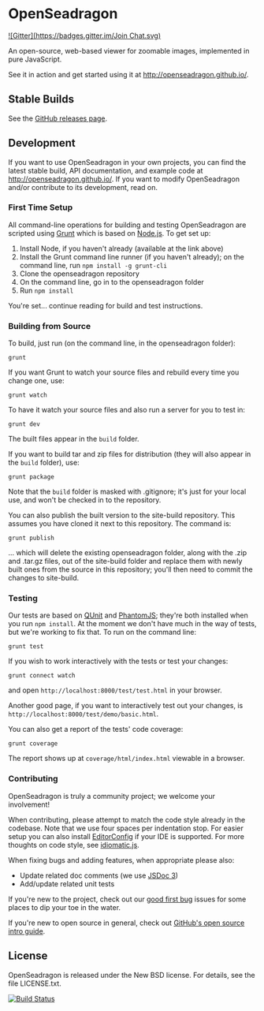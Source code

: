 # OpenSeadragon
[![Gitter](https://badges.gitter.im/Join Chat.svg)](https://gitter.im/openseadragon/openseadragon?utm_source=badge&utm_medium=badge&utm_campaign=pr-badge&utm_content=badge)

An open-source, web-based viewer for zoomable images, implemented in pure JavaScript.

See it in action and get started using it at http://openseadragon.github.io/.

## Stable Builds

See the [GitHub releases page](https://github.com/openseadragon/openseadragon/releases).

## Development

If you want to use OpenSeadragon in your own projects, you can find the latest stable build, API documentation, and example code at http://openseadragon.github.io/. If you want to modify OpenSeadragon and/or contribute to its development, read on.

### First Time Setup

All command-line operations for building and testing OpenSeadragon are scripted using [Grunt](http://gruntjs.com/) which is based on [Node.js](http://nodejs.org/). To get set up:

1. Install Node, if you haven't already (available at the link above)
1. Install the Grunt command line runner (if you haven't already); on the command line, run `npm install -g grunt-cli`
1. Clone the openseadragon repository
1. On the command line, go in to the openseadragon folder
1. Run `npm install`

You're set... continue reading for build and test instructions.

### Building from Source

To build, just run (on the command line, in the openseadragon folder):

    grunt

If you want Grunt to watch your source files and rebuild every time you change one, use:

    grunt watch

To have it watch your source files and also run a server for you to test in:

    grunt dev

The built files appear in the `build` folder.

If you want to build tar and zip files for distribution (they will also appear in the `build` folder), use:

    grunt package

Note that the `build` folder is masked with .gitignore; it's just for your local use, and won't be checked in to the repository.

You can also publish the built version to the site-build repository. This assumes you have cloned it next to this repository. The command is:

    grunt publish

... which will delete the existing openseadragon folder, along with the .zip and .tar.gz files, out of the site-build folder and replace them with newly built ones from the source in this repository; you'll then need to commit the changes to site-build.

### Testing

Our tests are based on [QUnit](http://qunitjs.com/) and [PhantomJS](http://phantomjs.org/); they're both installed when you run `npm install`. At the moment we don't have much in the way of tests, but we're working to fix that. To run on the command line:

    grunt test

If you wish to work interactively with the tests or test your changes:

    grunt connect watch

and open `http://localhost:8000/test/test.html` in your browser.

Another good page, if you want to interactively test out your changes, is `http://localhost:8000/test/demo/basic.html`.

You can also get a report of the tests' code coverage:

    grunt coverage

The report shows up at `coverage/html/index.html` viewable in a browser.

### Contributing

OpenSeadragon is truly a community project; we welcome your involvement!

When contributing, please attempt to match the code style already in the codebase. Note that we use four spaces per indentation stop. For easier setup you can also install [EditorConfig](http://editorconfig.org/) if your IDE is supported. For more thoughts on code style, see [idiomatic.js](https://github.com/rwldrn/idiomatic.js/).

When fixing bugs and adding features, when appropriate please also:

* Update related doc comments (we use [JSDoc 3](http://usejsdoc.org/))
* Add/update related unit tests

If you're new to the project, check out our [good first bug](https://github.com/openseadragon/openseadragon/issues?labels=good+first+bug&page=1&state=open) issues for some places to dip your toe in the water.

If you're new to open source in general, check out [GitHub's open source intro guide](https://guides.github.com/overviews/os-contributing/).

## License

OpenSeadragon is released under the New BSD license. For details, see the file LICENSE.txt.

[![Build Status](https://secure.travis-ci.org/openseadragon/openseadragon.png?branch=master)](http://travis-ci.org/openseadragon/openseadragon)

